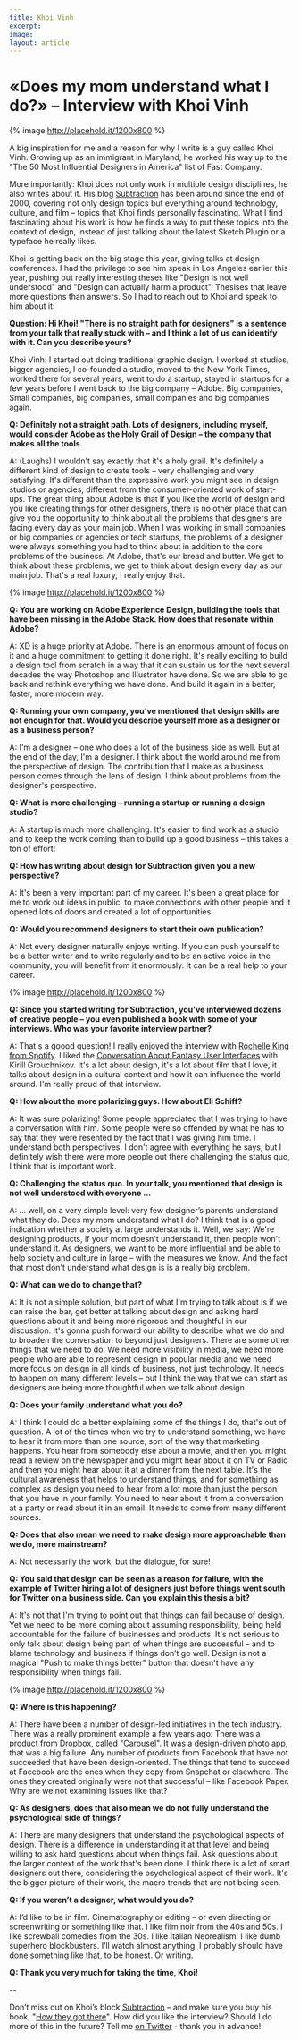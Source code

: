 ```yaml
---
title: Khoi Vinh
excerpt: 
image: 
layout: article
---
```


# «Does my mom understand what I do?» – Interview with Khoi Vinh

{% image http://placehold.it/1200x800 %}

A big inspiration for me and a reason for why I write is a guy called Khoi Vinh. Growing up as an immigrant in Maryland, he worked his way up to the "The 50 Most Influential Designers in America" list of Fast Company.

More importantly: Khoi does not only work in multiple design disciplines, he also writes about it. His blog [Subtraction](https://www.subtraction.com/) has been around since the end of 2000, covering not only design topics but everything around technology, culture, and film – topics that Khoi finds personally fascinating. What I find fascinating about his work is how he finds a way to put these topics into the context of design, instead of just talking about the latest Sketch Plugin or a typeface he really likes.

Khoi is getting back on the big stage this year, giving talks at design conferences. I had the privilege to see him speak in Los Angeles earlier this year, pushing out really interesting theses like "Design is not well understood" and "Design can actually harm a product". Thesises that leave more questions than answers. So I had to reach out to Khoi and speak to him about it:

**Question: Hi Khoi! "There is no straight path for designers" is a sentence from your talk that really stuck with – and I think a lot of us can identify with it. Can you describe yours?**

Khoi Vinh: I started out doing traditional graphic design. I worked at studios, bigger agencies, I co-founded a studio, moved to the New York Times, worked there for several years, went to do a startup, stayed in startups for a few years before I went back to the big company – Adobe. Big companies, Small companies, big companies, small companies and big companies again.

**Q: Definitely not a straight path. Lots of designers, including myself, would consider Adobe as the Holy Grail of Design – the company that makes all the tools.**

A: (Laughs) I wouldn't say exactly that it's a holy grail. It's definitely a different kind of design to create tools – very challenging and very satisfying. It's different than the expressive work you might see in design studios or agencies, different from the consumer-oriented work of start-ups. The great thing about Adobe is that if you like the world of design and you like creating things for other designers, there is no other place that can give you the opportunity to think about all the problems that designers are facing every day as your main job. When I was working in small companies or big companies or agencies or tech startups, the problems of a designer were always something you had to think about in addition to the core problems of the business. At Adobe, that's our bread and butter. We get to think about these problems, we get to think about design every day as our main job. That's a real luxury, I really enjoy that.

{% image http://placehold.it/1200x800 %}

**Q: You are working on Adobe Experience Design, building the tools that have been missing in the Adobe Stack. How does that resonate within Adobe?**

A: XD is a huge priority at Adobe. There is an enormous amount of focus on it and a huge commitment to getting it done right. It's really exciting to build a design tool from scratch in a way that it can sustain us for the next several decades the way Photoshop and Illustrator have done. So we are able to go back and rethink everything we have done. And build it again in a better, faster, more modern way.

**Q: Running your own company, you’ve mentioned that design skills are not enough for that. Would you describe yourself more as a designer or as a business person?**

A: I'm a designer – one who does a lot of the business side as well. But at the end of the day, I'm a designer. I think about the world around me from the perspective of design. The contribution that I make as a business person comes through the lens of design. I think about problems from the designer's perspective.

**Q: What is more challenging – running a startup or running a design studio?**

A: A startup is much more challenging. It's easier to find work as a studio and to keep the work coming than to build up a good business – this takes a ton of effort!

**Q: How has writing about design for Subtraction given you a new perspective?**

A: It's been a very important part of my career. It's been a great place for me to work out ideas in public, to make connections with other people and it opened lots of doors and created a lot of opportunities.

**Q: Would you recommend designers to start their own publication?**

A: Not every designer naturally enjoys writing. If you can push yourself to be a better writer and to write regularly and to be an active voice in the community, you will benefit from it enormously. It can be a real help to your career.

{% image http://placehold.it/1200x800 %}

**Q: Since you started writing for Subtraction, you've interviewed dozens of creative people – you even published a book with some of your interviews. Who was your favorite interview partner?**

A: That's a goood question! I really enjoyed the interview with [Rochelle King from Spotify](https://www.subtraction.com/2015/04/23/interview-with-rochelle-king-of-spotify/). I liked the [Conversation About Fantasy User Interfaces](https://www.subtraction.com/2016/06/02/a-conversation-about-fantasy-user-interfaces/) with Kirill Grouchnikov. It's a lot about design, it's a lot about film that I love, it talks about design in a cultural context and how it can influence the world around. I'm really proud of that interview.

**Q: How about the more polarizing guys. How about Eli Schiff?**

A: It was sure polarizing! Some people appreciated that I was trying to have a conversation with him. Some people were so offended by what he has to say that they were resented by the fact that I was giving him time. I understand both perspectives. I don't agree with everything he says, but I definitely wish there were more people out there challenging the status quo, I think that is important work.

**Q: Challenging the status quo. In your talk, you mentioned that design is not well understood with everyone …**

A: … well, on a very simple level: very few designer’s parents understand what they do. Does my mom understand what I do? I think that is a good indication whether a society at large understands it. Well, we say: We're designing products, if your mom doesn't understand it, then people won't understand it. As designers, we want to be more influential and be able to help society and culture in large – with the measures we know. And the fact that most don't understand what design is is a really big problem.

**Q: What can we do to change that?**

A: It is not a simple solution, but part of what I'm trying to talk about is if we can raise the bar, get better at talking about design and asking hard questions about it and being more rigorous and thoughtful in our discussion. It's gonna push forward our ability to describe what we do and to broaden the conversation to beyond just designers. There are some other things that we need to do: We need more visibility in media, we need more people who are able to represent design in popular media and we need more focus on design in all kinds of business, not just technology. It needs to happen on many different levels – but I think the way that we can start as designers are being more thoughtful when we talk about design.

**Q: Does your family understand what you do?**

A: I think I could do a better explaining some of the things I do, that's out of question. A lot of the times when we try to understand something, we have to hear it from more than one source, sort of the way that marketing happens. You hear from somebody else about a movie, and then you might read a review on the newspaper and you might hear about it on TV or Radio and then you might hear about it at a dinner from the next table. It's the cultural awareness that helps to understand things, and for something as complex as design you need to hear from a lot more than just the person that you have in your family. You need to hear about it from a conversation at a party or read about it in an email. It needs to come from many different sources.

**Q: Does that also mean we need to make design more approachable than we do, more mainstream?**

A: Not necessarily the work, but the dialogue, for sure!

**Q: You said that design can be seen as a reason for failure, with the example of Twitter hiring a lot of designers just before things went south for Twitter on a business side. Can you explain this thesis a bit?**

A: It's not that I'm trying to point out that things can fail because of design. Yet we need to be more coming about assuming responsibility, being held accountable for the failure of businesses and products. It's not serious to only talk about design being part of when things are successful – and to blame technology and business if things don’t go well. Design is not a magical "Push to make things better" button that doesn't have any responsibility when things fail.

{% image http://placehold.it/1200x800 %}

**Q: Where is this happening?**

A: There have been a number of design-led initiatives in the tech industry. There was a really prominent example a few years ago: There was a product from Dropbox, called "Carousel". It was a design-driven photo app, that was a big failure. Any number of products from Facebook that have not succeeded that have been design-oriented. The things that tend to succeed at Facebook are the ones when they copy from Snapchat or elsewhere. The ones they created originally were not that successful – like Facebook Paper. Why are we not examining issues like that?

**Q: As designers, does that also mean we do not fully understand the psychological side of things?**

A: There are many designers that understand the psychological aspects of design. There is a difference in understanding it at that level and being willing to ask hard questions about when things fail. Ask questions about the larger context of the work that's been done. I think there is a lot of smart designers out there, considering the psychological aspect of their work. It's the bigger picture of their work, the macro trends that are not being seen.

**Q: If you weren’t a designer, what would you do?**

A: I’d like to be in film. Cinematography or editing – or even directing or screenwriting or something like that. I like film noir from the 40s and 50s. I like screwball comedies from the 30s. I like Italian Neorealism. I like dumb superhero blockbusters. I’ll watch almost anything. I probably should have done something like that, to be honest. Or writing.

**Q: Thank you very much for taking the time, Khoi!**

--

Don’t miss out on Khoi’s block [Subtraction](https://www.subtraction.com/) – and make sure you buy his book, "[How they got there](http://howtheygotthere.com/)". How did you like the interview? Should I do more of this in the future? Tell me [on Twitter](http://twitter.com/johannesippen/) - thank you in advance!